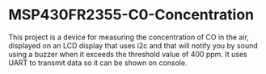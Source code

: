 # MSP430FR2355-C0-Concentration
   This project is a device for measuring the concentration of CO in the air, displayed on an LCD display that uses i2c 
and that will notify you by sound using a buzzer when it exceeds the threshold value of 400 ppm. It uses UART to transmit data so it can be shown on console.

